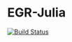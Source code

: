 # EGR-Julia

[![Build Status](https://travis-ci.org/stefanks/EGR-Julia.jl.svg?branch=master)](https://travis-ci.org/stefanks/EGR.jl?branch=master)